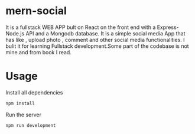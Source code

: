 # mern-social
It is a fullstack WEB APP bult on React on the front end  with a Express-Node.js API and a Mongodb database.
It is a simple social media App that has like , upload photo , comment and other social media functionalities.
I bulit it for learning Fullstack development.Some part of the codebase is not mine and from book I read.

# Usage
Install all dependencies
```sh
npm install
```

Run the server
```sh
npm run development
```
